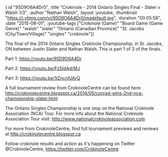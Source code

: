 {:id "95D9O6A4Dr0",
 :title "Crokinole - 2014 Ontario Singles Final - Slater v Walsh 1/3",
 :author "Nathan Walsh",
 :layout :youtube,
 :thumbnail "https://i.ytimg.com/vi/95D9O6A4Dr0/mqdefault.jpg",
 :duration "00:05:58",
 :date "2015-08-01",
 :youtube-tags
 ["Crokinole (Game)"
  "Board Game (Game Genre)"
  "walsh"
  "slater"
  "Ontario (Canadian Province)"
  "St. Jacobs (City/Town/Village)"
  "singles"
  "crokinole"]}


The final of the 2014 Ontario Singles Crokinole Championship, in St. Jacobs, ON between Justin Slater and Nathan Walsh. This is part 1 of 3 of the finals.

Part 1: https://youtu.be/95D9O6A4Dr

Part 2: https://youtu.be/FzSIdAdrMJ

Part 3: https://youtu.be/1iZncnlUArQ

A full tournament review from CrokinoleCentre can be found here: http://crokinolecentre.blogspot.ca/2014/05/conrad-wins-2nd-nca-championship-slater.html

The Ontario Singles Championship is one stop on the National Crokinole Association (NCA) Tour. For more info about the National Crokinole Association Tour visit: http://www.nationalcrokinoleassociation.com

For more from CrokinoleCentre, find full tournament previews and reviews at http://crokinolecentre.blogspot.ca

Follow crokinole results and action as it's happening on Twitter @CrokinoleCentre, https://twitter.com/CrokinoleCentre

